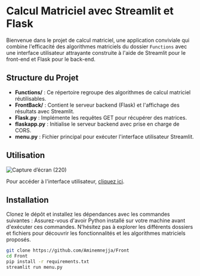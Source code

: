 # Calcul Matriciel avec Streamlit et Flask

Bienvenue dans le projet de calcul matriciel, une application conviviale qui combine l'efficacité des algorithmes matriciels du dossier `Functions` avec une interface utilisateur attrayante construite à l'aide de Streamlit pour le front-end et Flask pour le back-end.

## Structure du Projet

- **Functions/** : Ce répertoire regroupe des algorithmes de calcul matriciel réutilisables.
- **FrontBack/** : Contient le serveur backend (Flask) et l'affichage des résultats avec Streamlit.
- **Flask.py** : Implémente les requêtes GET pour récupérer des matrices.
- **flaskapp.py** : Initialise le serveur backend avec prise en charge de CORS.
- **menu.py** : Fichier principal pour exécuter l'interface utilisateur Streamlit.

## Utilisation
![Capture d’écran (220)](https://github.com/Aminemnejja/Front/assets/101280583/dddcf815-b586-4f6e-a387-810d33c0105b)


Pour accéder à l'interface utilisateur, [cliquez ici](https://ppywgxapdvurynzbbqi4dq.streamlit.app/).



## Installation

Clonez le dépôt et installez les dépendances avec les commandes suivantes :
Assurez-vous d'avoir Python installé sur votre machine avant d'exécuter ces commandes.
N'hésitez pas à explorer les différents dossiers et fichiers pour découvrir les fonctionnalités et les algorithmes matriciels proposés.

```bash
git clone https://github.com/Aminemnejja/Front
cd Front
pip install -r requirements.txt
streamlit run menu.py


